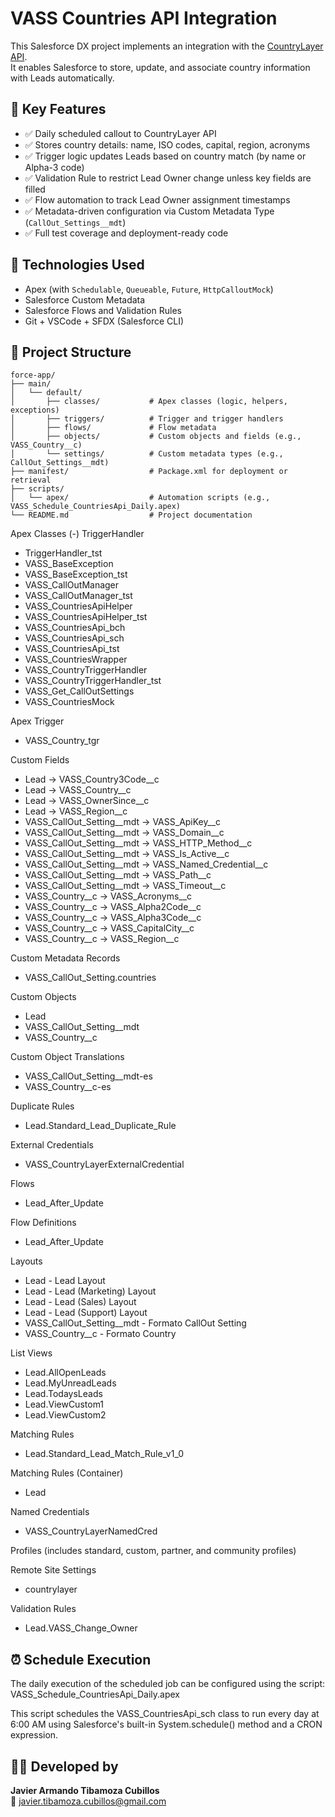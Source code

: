 # VASS Countries API Integration

This Salesforce DX project implements an integration with the [CountryLayer API](https://countrylayer.com/).  
It enables Salesforce to store, update, and associate country information with Leads automatically.

## 🔧 Key Features

- ✅ Daily scheduled callout to CountryLayer API
- ✅ Stores country details: name, ISO codes, capital, region, acronyms
- ✅ Trigger logic updates Leads based on country match (by name or Alpha-3 code)
- ✅ Validation Rule to restrict Lead Owner change unless key fields are filled
- ✅ Flow automation to track Lead Owner assignment timestamps
- ✅ Metadata-driven configuration via Custom Metadata Type (`CallOut_Settings__mdt`)
- ✅ Full test coverage and deployment-ready code

## 🧪 Technologies Used

- Apex (with `Schedulable`, `Queueable`, `Future`, `HttpCalloutMock`)
- Salesforce Custom Metadata
- Salesforce Flows and Validation Rules
- Git + VSCode + SFDX (Salesforce CLI)

## 📁 Project Structure
```plaintext
force-app/
├── main/
│   └── default/
│       ├── classes/           # Apex classes (logic, helpers, exceptions)
│       ├── triggers/          # Trigger and trigger handlers
│       ├── flows/             # Flow metadata
│       ├── objects/           # Custom objects and fields (e.g., VASS_Country__c)
│       └── settings/          # Custom metadata types (e.g., CallOut_Settings__mdt)
├── manifest/                  # Package.xml for deployment or retrieval
├── scripts/
│   └── apex/                  # Automation scripts (e.g., VASS_Schedule_CountriesApi_Daily.apex)
└── README.md                  # Project documentation 
```
Apex Classes
(-) TriggerHandler
- TriggerHandler_tst
- VASS_BaseException
- VASS_BaseException_tst
- VASS_CallOutManager
- VASS_CallOutManager_tst
- VASS_CountriesApiHelper
- VASS_CountriesApiHelper_tst
- VASS_CountriesApi_bch
- VASS_CountriesApi_sch
- VASS_CountriesApi_tst
- VASS_CountriesWrapper
- VASS_CountryTriggerHandler
- VASS_CountryTriggerHandler_tst
- VASS_Get_CallOutSettings
- VASS_CountriesMock

Apex Trigger
- VASS_Country_tgr

Custom Fields
- Lead → VASS_Country3Code__c
- Lead → VASS_Country__c
- Lead → VASS_OwnerSince__c
- Lead → VASS_Region__c
- VASS_CallOut_Setting__mdt → VASS_ApiKey__c
- VASS_CallOut_Setting__mdt → VASS_Domain__c
- VASS_CallOut_Setting__mdt → VASS_HTTP_Method__c
- VASS_CallOut_Setting__mdt → VASS_Is_Active__c
- VASS_CallOut_Setting__mdt → VASS_Named_Credential__c
- VASS_CallOut_Setting__mdt → VASS_Path__c
- VASS_CallOut_Setting__mdt → VASS_Timeout__c
- VASS_Country__c → VASS_Acronyms__c
- VASS_Country__c → VASS_Alpha2Code__c
- VASS_Country__c → VASS_Alpha3Code__c
- VASS_Country__c → VASS_CapitalCity__c
- VASS_Country__c → VASS_Region__c

Custom Metadata Records
- VASS_CallOut_Setting.countries

Custom Objects
- Lead
- VASS_CallOut_Setting__mdt
- VASS_Country__c

Custom Object Translations
- VASS_CallOut_Setting__mdt-es
- VASS_Country__c-es

Duplicate Rules
- Lead.Standard_Lead_Duplicate_Rule

External Credentials
- VASS_CountryLayerExternalCredential

Flows
- Lead_After_Update

Flow Definitions
- Lead_After_Update

Layouts
- Lead - Lead Layout
- Lead - Lead (Marketing) Layout
- Lead - Lead (Sales) Layout
- Lead - Lead (Support) Layout
- VASS_CallOut_Setting__mdt - Formato CallOut Setting
- VASS_Country__c - Formato Country

List Views
- Lead.AllOpenLeads
- Lead.MyUnreadLeads
- Lead.TodaysLeads
- Lead.ViewCustom1
- Lead.ViewCustom2

Matching Rules
- Lead.Standard_Lead_Match_Rule_v1_0

Matching Rules (Container)
- Lead

Named Credentials
- VASS_CountryLayerNamedCred

Profiles (includes standard, custom, partner, and community profiles)

Remote Site Settings
- countrylayer

Validation Rules
- Lead.VASS_Change_Owner


## ⏰ Schedule Execution
The daily execution of the scheduled job can be configured using the script:
VASS_Schedule_CountriesApi_Daily.apex

This script schedules the VASS_CountriesApi_sch class to run every day at 6:00 AM using Salesforce's built-in System.schedule() method and a CRON expression.

## 🧑‍💻 Developed by

**Javier Armando Tibamoza Cubillos**  
📧 [javier.tibamoza.cubillos@gmail.com](mailto:javier.tibamoza.cubillos@gmail.com)
